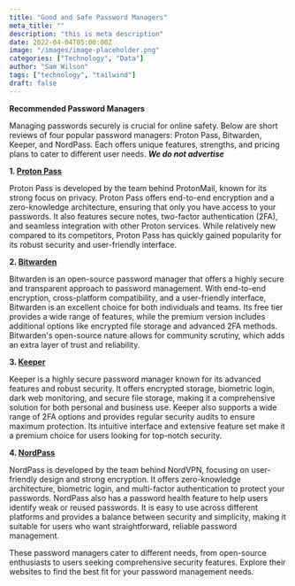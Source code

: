 ```yaml
---
title: "Good and Safe Password Managers"
meta_title: ""
description: "this is meta description"
date: 2022-04-04T05:00:00Z
image: "/images/image-placeholder.png"
categories: ["Technology", "Data"]
author: "Sam Wilson"
tags: ["technology", "tailwind"]
draft: false
---
```


**Recommended Password Managers**

Managing passwords securely is crucial for online safety. Below are short reviews of four popular password managers: Proton Pass, Bitwarden, Keeper, and NordPass. Each offers unique features, strengths, and pricing plans to cater to different user needs. ***We do not advertise***

**1. [Proton Pass](https://proton.me/pass)**

Proton Pass is developed by the team behind ProtonMail, known for its strong focus on privacy. Proton Pass offers end-to-end encryption and a zero-knowledge architecture, ensuring that only you have access to your passwords. It also features secure notes, two-factor authentication (2FA), and seamless integration with other Proton services. While relatively new compared to its competitors, Proton Pass has quickly gained popularity for its robust security and user-friendly interface.

**2. [Bitwarden](https://bitwarden.com/)**

Bitwarden is an open-source password manager that offers a highly secure and transparent approach to password management. With end-to-end encryption, cross-platform compatibility, and a user-friendly interface, Bitwarden is an excellent choice for both individuals and teams. Its free tier provides a wide range of features, while the premium version includes additional options like encrypted file storage and advanced 2FA methods. Bitwarden's open-source nature allows for community scrutiny, which adds an extra layer of trust and reliability.

**3. [Keeper](https://keepersecurity.com/)**

Keeper is a highly secure password manager known for its advanced features and robust security. It offers encrypted storage, biometric login, dark web monitoring, and secure file storage, making it a comprehensive solution for both personal and business use. Keeper also supports a wide range of 2FA options and provides regular security audits to ensure maximum protection. Its intuitive interface and extensive feature set make it a premium choice for users looking for top-notch security.

**4. [NordPass](https://nordpass.com/)**

NordPass is developed by the team behind NordVPN, focusing on user-friendly design and strong encryption. It offers zero-knowledge architecture, biometric login, and multi-factor authentication to protect your passwords. NordPass also has a password health feature to help users identify weak or reused passwords. It is easy to use across different platforms and provides a balance between security and simplicity, making it suitable for users who want straightforward, reliable password management.


These password managers cater to different needs, from open-source enthusiasts to users seeking comprehensive security features. Explore their websites to find the best fit for your password management needs.
